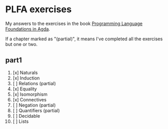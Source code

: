 # PLFA exercises

My answers to the exercises in the book [Programming Language Foundations in Agda](https://plfa.github.io).

If a chapter marked as "(partial)",
it means I've completed all the exercises but one or two.

## part1

1.  [x] Naturals
2.  [x] Induction
3.  [ ] Relations (partial)
4.  [x] Equality
5.  [x] Isomorphism
6.  [x] Connectives
7.  [ ] Negation (partial)
8.  [ ] Quantifiers (partial)
9.  [ ] Decidable
10. [ ] Lists
